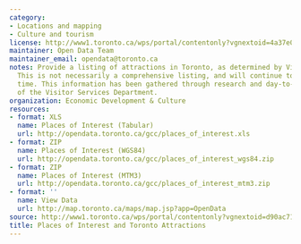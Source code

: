 ```yaml
---
category:
- Locations and mapping
- Culture and tourism
license: http://www1.toronto.ca/wps/portal/contentonly?vgnextoid=4a37e03bb8d1e310VgnVCM10000071d60f89RCRD
maintainer: Open Data Team
maintainer_email: opendata@toronto.ca
notes: Provide a listing of attractions in Toronto, as determined by Visitor Services.
  This is not necessarily a comprehensive listing, and will continue to expand over
  time. This information has been gathered through research and day-to-day operations
  of the Visitor Services Department.
organization: Economic Development & Culture
resources:
- format: XLS
  name: Places of Interest (Tabular)
  url: http://opendata.toronto.ca/gcc/places_of_interest.xls
- format: ZIP
  name: Places of Interest (WGS84)
  url: http://opendata.toronto.ca/gcc/places_of_interest_wgs84.zip
- format: ZIP
  name: Places of Interest (MTM3)
  url: http://opendata.toronto.ca/gcc/places_of_interest_mtm3.zip
- format: ''
  name: View Data
  url: http://map.toronto.ca/maps/map.jsp?app=OpenData
source: http://www1.toronto.ca/wps/portal/contentonly?vgnextoid=d90ac71db136c310VgnVCM10000071d60f89RCRD&vgnextchannel=1a66e03bb8d1e310VgnVCM10000071d60f89RCRD
title: Places of Interest and Toronto Attractions
---
```

